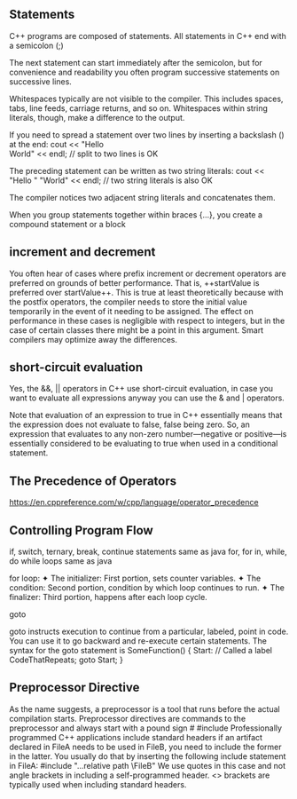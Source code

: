 ## Statements
C++ programs are composed of statements.
All statements in C++ end with a semicolon (;)

The next statement can start immediately after the semicolon, but for convenience and readability you often program successive statements on successive lines.

Whitespaces typically are not visible to the compiler. This includes spaces, tabs, line feeds, carriage returns, and so on. Whitespaces within string literals, though, make a difference to the output.

If you need to spread a statement over two lines by inserting a backslash (\) at the end:
cout << "Hello \
World" << endl; // split to two lines is OK

The preceding statement can be written as two string literals:
cout << "Hello "
"World" << endl; // two string literals is also OK

The compiler notices two adjacent string literals and concatenates them.


When you group statements together within braces {...}, you create a compound statement or a block




## increment and decrement
You often hear of cases where prefix increment or decrement
operators are preferred on grounds of better performance. That
is, ++startValue is preferred over startValue++.
This is true at least theoretically because with the postfix
operators, the compiler needs to store the initial value
temporarily in the event of it needing to be assigned. The effect
on performance in these cases is negligible with respect to
integers, but in the case of certain classes there might be a
point in this argument. Smart compilers may optimize away the
differences.



## short-circuit evaluation
Yes, the &&, ||  operators in C++ use short-circuit evaluation, in case you want to evaluate all expressions anyway you can use the & and | operators.

Note that evaluation of an expression to true in C++ essentially
means that the expression does not evaluate to false, false
being zero. So, an expression that evaluates to any non-zero
number—negative or positive—is essentially considered to be
evaluating to true when used in a conditional statement.



## The Precedence of Operators
https://en.cppreference.com/w/cpp/language/operator_precedence





## Controlling Program Flow
if, switch, ternary, break, continue statements same as java
for, for in, while, do while loops same as java


for loop:
✦ The initializer: First portion, sets counter variables.
✦ The condition: Second portion, condition by which loop continues to run.
✦ The finalizer: Third portion, happens after each loop cycle.








goto

goto instructs execution to continue from a particular, labeled,
point in code. You can use it to go backward and re-execute certain statements.
The syntax for the goto statement is
SomeFunction()
{
Start: // Called a label
CodeThatRepeats;
goto Start;
}





## Preprocessor Directive

As the name suggests, a preprocessor is a tool that runs before the actual compilation
starts. Preprocessor directives are commands to the preprocessor and always start with
a pound sign #
 #include
Professionally programmed C++ applications include standard
headers
if an artifact declared in FileA needs to be used in
FileB, you need to include the former in the latter. You usually do
that by inserting the following include statement in FileA:
 #include "...relative path \FileB"
We use quotes in this case and not angle brackets in including
a self-programmed header. <> brackets are typically used when
including standard headers.
